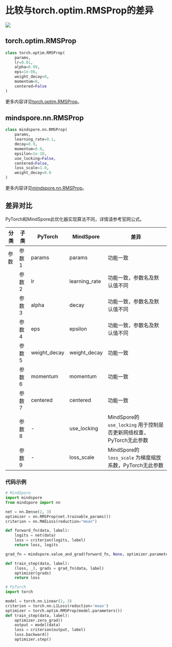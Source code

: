 # 比较与torch.optim.RMSProp的差异

<a href="https://gitee.com/mindspore/docs/blob/master/docs/mindspore/source_zh_cn/note/api_mapping/pytorch_diff/RMSProp.md" target="_blank"><img src="https://mindspore-website.obs.cn-north-4.myhuaweicloud.com/website-images/master/resource/_static/logo_source.png"></a>

## torch.optim.RMSProp

```python
class torch.optim.RMSProp(
    params,
    lr=0.01,
    alpha=0.99,
    eps=1e-08,
    weight_decay=0,
    momentum=0,
    centered=False
)
```

更多内容详见[torch.optim.RMSProp](https://pytorch.org/docs/1.8.0/optim.html#torch.optim.RMSProp)。

## mindspore.nn.RMSProp

```python
class mindspore.nn.RMSProp(
    params,
    learning_rate=0.1,
    decay=0.9,
    momentum=0.0,
    epsilon=1e-10,
    use_locking=False,
    centered=False,
    loss_scale=1.0,
    weight_decay=0.0
)
```

更多内容详见[mindspore.nn.RMSProp](https://mindspore.cn/docs/zh-CN/master/api_python/nn/mindspore.nn.RMSProp.html#mindspore.nn.RMSProp)。

## 差异对比

PyTorch和MindSpore此优化器实现算法不同，详情请参考官网公式。

| 分类 | 子类  | PyTorch      | MindSpore     | 差异                                                 |
| ---- |-----|--------------|---------------|----------------------------------------------------|
| 参数 | 参数1 | params       | params        | 功能一致                                               |
|      | 参数2 | lr           | learning_rate | 功能一致，参数名及默认值不同                                     |
|      | 参数3 | alpha        | decay             | 功能一致，参数名及默认值不同                                     |
|      | 参数4 | eps          | epsilon             | 功能一致，参数名及默认值不同                                     |
|      | 参数5 | weight_decay | weight_decay             | 功能一致                                               |
|      | 参数6 | momentum     | momentum             | 功能一致                                               |
|      | 参数7 | centered     | centered             | 功能一致                                               |
|      | 参数8 | -            | use_locking             | MindSpore的 `use_locking` 用于控制是否更新网络权重，PyTorch无此参数 |
|      | 参数9 | -            | loss_scale             | MindSpore的 `loss_scale` 为梯度缩放系数，PyTorch无此参数       |

### 代码示例

```python
# MindSpore
import mindspore
from mindspore import nn

net = nn.Dense(2, 3)
optimizer = nn.RMSProp(net.trainable_params())
criterion = nn.MAELoss(reduction="mean")

def forward_fn(data, label):
    logits = net(data)
    loss = criterion(logits, label)
    return loss, logits

grad_fn = mindspore.value_and_grad(forward_fn, None, optimizer.parameters, has_aux=True)

def train_step(data, label):
    (loss, _), grads = grad_fn(data, label)
    optimizer(grads)
    return loss

# PyTorch
import torch

model = torch.nn.Linear(2, 3)
criterion = torch.nn.L1Loss(reduction='mean')
optimizer = torch.optim.RMSProp(model.parameters())
def train_step(data, label):
    optimizer.zero_grad()
    output = model(data)
    loss = criterion(output, label)
    loss.backward()
    optimizer.step()
```
